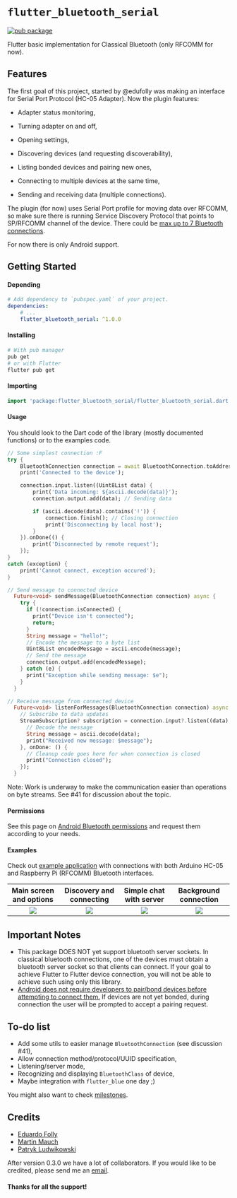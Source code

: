 
# `flutter_bluetooth_serial`

[![pub package](https://img.shields.io/pub/v/flutter_bluetooth_serial.svg)](https://pub.dartlang.org/packages/flutter_bluetooth_serial)

Flutter basic implementation for Classical Bluetooth (only RFCOMM for now).


## Features

The first goal of this project, started by @edufolly was making an interface for Serial Port Protocol (HC-05 Adapter). Now the plugin features:

+ Adapter status monitoring,

+ Turning adapter on and off,

+ Opening settings,

+ Discovering devices (and requesting discoverability),

+ Listing bonded devices and pairing new ones,

+ Connecting to multiple devices at the same time,

+ Sending and receiving data (multiple connections).

The plugin (for now) uses Serial Port profile for moving data over RFCOMM, so make sure there is running Service Discovery Protocol that points to SP/RFCOMM channel of the device. There could be [max up to 7 Bluetooth connections](https://stackoverflow.com/a/32149519/4880243).

For now there is only Android support.


## Getting Started

#### Depending 
```yaml
# Add dependency to `pubspec.yaml` of your project.
dependencies:
    # ...
    flutter_bluetooth_serial: ^1.0.0
```

#### Installing

```bash
# With pub manager
pub get
# or with Flutter
flutter pub get
```

#### Importing
```dart
import 'package:flutter_bluetooth_serial/flutter_bluetooth_serial.dart';
```

#### Usage

You should look to the Dart code of the library (mostly documented functions) or to the examples code. 
```dart
// Some simplest connection :F
try {
    BluetoothConnection connection = await BluetoothConnection.toAddress(address);
    print('Connected to the device');

    connection.input.listen((Uint8List data) {
        print('Data incoming: ${ascii.decode(data)}');
        connection.output.add(data); // Sending data

        if (ascii.decode(data).contains('!')) {
            connection.finish(); // Closing connection
            print('Disconnecting by local host');
        }
    }).onDone(() {
        print('Disconnected by remote request');
    });
}
catch (exception) {
    print('Cannot connect, exception occured');
}
```

``` dart
// Send message to connected device
  Future<void> sendMessage(BluetoothConnection connection) async {
    try {
      if (!connection.isConnected) {
        print("Device isn't connected");
        return;
      }
      String message = "hello!";
      // Encode the message to a byte list
      Uint8List encodedMessage = ascii.encode(message);
      // Send the message
      connection.output.add(encodedMessage);
    } catch (e) {
      print("Exception while sending message: $e");
    }
  }
```

```dart
// Receive message from connected device
  Future<void> listenForMessages(BluetoothConnection connection) async {
    // Subscribe to data updates
    StreamSubscription? subscription = connection.input?.listen((data) {
      // Decode the message
      String message = ascii.decode(data);
      print("Received new message: $message");
    }, onDone: () {
      // Cleanup code goes here for when connection is closed
      print("Connection closed");
    });
  }
```

Note: Work is underway to make the communication easier than operations on byte streams. See #41 for discussion about the topic.

#### Permissions
See this page on [Android Bluetooth permissions](https://developer.android.com/guide/topics/connectivity/bluetooth/permissions) and request them according to your needs.

#### Examples

Check out [example application](example/README.md) with connections with both Arduino HC-05 and Raspberry Pi (RFCOMM) Bluetooth interfaces.

Main screen and options |  Discovery and connecting  |  Simple chat with server  |  Background connection  |
:---:|:---:|:---:|:---:|
![](https://i.imgur.com/qeeMsVe.png)  |  ![](https://i.imgur.com/zruuelZ.png)  |  ![](https://i.imgur.com/y5mTUey.png)  |  ![](https://i.imgur.com/3wvwDVo.png)

## Important Notes
+ This package DOES NOT yet support bluetooth server sockets. In classical bluetooth connections, one of the devices must obtain a bluetooth server socket so that clients can connect. If your goal to achieve Flutter to Flutter device connection, you will not be able to achieve such using only this library.
+ [Android does not require developers to pair/bond devices before attempting to connect them.](https://developer.android.com/guide/topics/connectivity/bluetooth/connect-bluetooth-devices) If devices are not yet bonded, during connection the user will be prompted to accept a pairing request.

## To-do list

+ Add some utils to easier manage `BluetoothConnection` (see discussion #41),
+ Allow connection method/protocol/UUID specification,
+ Listening/server mode,
+ Recognizing and displaying `BluetoothClass` of device,
+ Maybe integration with `flutter_blue` one day ;)

You might also want to check [milestones](https://github.com/edufolly/flutter_bluetooth_serial/milestones).


## Credits

- [Eduardo Folly](mailto:edufolly@gmail.com)
- [Martin Mauch](mailto:martin.mauch@gmail.com)
- [Patryk Ludwikowski](mailto:patryk.ludwikowski.7@gmail.com)

After version 0.3.0 we have a lot of collaborators. If you would like to be credited, please send me an [email](mailto:edufolly@gmail.com).

#### Thanks for all the support!